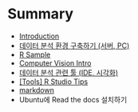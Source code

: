 # Summary

* [Introduction](README.md)
* [데이터 분석 환경 구축하기 (서버, PC)](DA_system_setup.md)
* [R Sample](R_sample.md)
* [Computer Vision Intro](computer_vision_intro.md)
* [데이터 분석 관련 툴 (IDE, 시각화)](Tools_DA_IDE_VIS.md)
* [[Tools] R Studio Tips]([tools]_r_studio_tips.md)
* [markdown](markdown.md)
* Ubuntu에 Read the docs 설치하기

